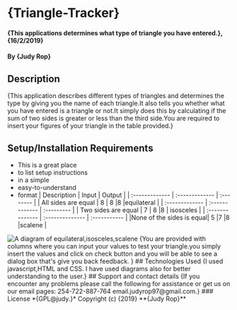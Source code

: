 # {Triangle-Tracker}
#### {This applications determines what type of triangle you have entered.}, {16/2/2019}
#### By **{Judy Rop}**
## Description
{This application describes different types of triangles and determines the type by giving you the name of each triangle.It also tells you whether what you have entered is a triangle or not.It simply does this by calculating if the sum of two sides is greater or less than the third side.You are required to insert your figures of your triangle in the table provided.}
## Setup/Installation Requirements
* This is a great place
* to list setup instructions
* in a simple
* easy-to-understand
* format
| Description              | Input            | Output       |
| :-------------           | :-------------   | :--------    |
| All sides are equal      | 8   | 8  |8      |equilateral   |
| :-------------           | :-------------   | :---------   |
| Two sides are equal      | 7   | 8  |8      | isosceles    |
|  :--------------         | :--------------  | :----------- |
|None of the sides is equal|  5   |7   |8     |scalene       |

 <img src="equilateral.jpg" alt="A diagram of equilateral,isosceles,scalene">
{You are provided with columns where you can input your values to test your triangle.you simply insert the values and click on check button and you will be able to see a dialog box that's give you back feedback. }
## Technologies Used
{I used javascript,HTML and CSS. I have used diagrams also for better understanding to the user.}
## Support and contact details
{If you encounter any problems please call the following for assistance or get us on our email pages:
  254-722-887-764
  email.judyrop97@gmail.com.}
### License
*{GPL@judy.}*
Copyright (c) {2019} **{Judy Rop}**
